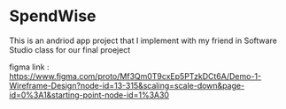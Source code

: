 # SpendWise
This is an andriod app project that I implement with my friend in Software Studio class for our final proeject

figma link : https://www.figma.com/proto/Mf3Qm0T9cxEp5PTzkDCt6A/Demo-1-Wireframe-Design?node-id=13-315&scaling=scale-down&page-id=0%3A1&starting-point-node-id=1%3A30


